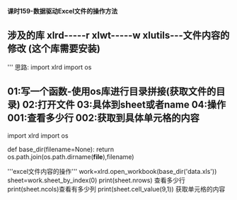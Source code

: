 **课时159-数据驱动Excel文件的操作方法**

涉及的库
xlrd-----r
xlwt-----w
xlutils---文件内容的修改  (这个库需要安装)
---------------------------------------------------------------------------
'''
思路:
import xlrd
import os

01:写一个函数-使用os库进行目录拼接(获取文件的目录)
02:打开文件
03:具体到sheet或者name
04:操作
	001:查看多少行
	002:获取到具体单元格的内容
-----------------------------------------------------------------------------

import xlrd
import os

def base_dir(filename=None):
	return os.path.join(os.path.dirname(__file__),filename)

'''excel文件内容的操作'''
work=xlrd.open_workbook(base_dir('data.xls'))
sheet=work.sheet_by_index(0)
print(sheet.nrows) 查看多少行
print(sheet.ncols)查看有多少列
print(sheet.cell_value(9,1)) 获取单元格的内容

